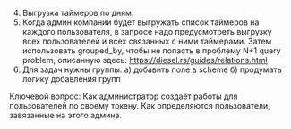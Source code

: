 4. Выгрузка таймеров по дням. 
5. Когда админ компании будет выгружать список таймеров на каждого пользователя, в запросе надо предусмотреть выгрузку всех пользователей и всех связанных с ними таймерами. Затем использовать grouped_by, чтобы не попасть в проблему N+1 query problem, описанную здесь: https://diesel.rs/guides/relations.html 
6. Для задач нужны группы. 
 а) добавить поле в scheme
 б) продумать логику добавления групп

Ключевой вопрос:
    Как администратор создаёт работы для пользователей по своему токену. 
    Как определяются пользователи, завязанные на этого админа. 